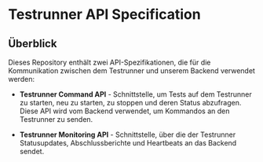 # Testrunner API Specification

## Überblick

Dieses Repository enthält zwei API-Spezifikationen, die für die Kommunikation zwischen dem Testrunner und unserem Backend verwendet werden:

- **Testrunner Command API** - Schnittstelle, um Tests auf dem Testrunner zu starten, neu zu starten, zu stoppen und deren Status abzufragen. Diese API wird vom Backend verwendet, um Kommandos an den Testrunner zu senden.

- **Testrunner Monitoring API** - Schnittstelle, über die der Testrunner Statusupdates, Abschlussberichte und Heartbeats an das Backend sendet.
